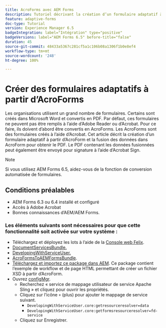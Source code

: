 ```yaml
---
title: AcroForms avec AEM Forms
description: Tutoriel décrivant la création d’un formulaire adaptatif à l’aide d’AcroForm, ainsi que la fusion des données pour obtenir un PDF. Le PDF contenant les données fusionnées peut ensuite être envoyé pour signature à l’aide d’Acrobat Sign.
feature: adaptive-forms
doc-type: Tutorial
version: Experience Manager 6.5
badgeIntegration: label="Intégration" type="positive"
badgeVersions: label="AEM Forms 6.5" before-title="false"
duration: 45
source-git-commit: 48433a5367c281cf5a1c106b08a1306f1b0e8ef4
workflow-type: tm+mt
source-wordcount: '248'
ht-degree: 100%

---
```



# Créer des formulaires adaptatifs à partir d’AcroForms

Les organisations utilisent un grand nombre de formulaires. Certains sont créés dans Microsoft Word et convertis en PDF. Par défaut, ces formulaires ne peuvent pas être remplis à l’aide d’Adobe Reader ou d’Acrobat. Pour ce faire, ils doivent d’abord être convertis en AcroForms. Les AcroForms sont des formulaires créés à l’aide d’Acrobat. Cet article décrit la création d’un formulaire adaptatif à partir d’AcroForm et la fusion des données dans AcroForm pour obtenir le PDF. Le PDF contenant les données fusionnées peut également être envoyé pour signature à l’aide d’Acrobat Sign.

>[!NOTE]
>
>Si vous utilisez AEM Forms 6.5, aidez-vous de la fonction de conversion automatisée de formulaires.

## Conditions préalables

* AEM Forms 6.3 ou 6.4 installé et configuré
* Accès à Adobe Acrobat
* Bonnes connaissances d’AEM/AEM Forms.

### Les éléments suivants sont nécessaires pour que cette fonctionnalité soit activée sur votre système :

* Téléchargez et déployez les lots à l’aide de la [Console web Felix](http://localhost:4502/system/console/bundles).
* [DocumentServicesBundle.](/help/forms/assets/common-osgi-bundles/AEMFormsDocumentServices.core-1.0-SNAPSHOT.jar)
* [DevelopingWithServiceUser.](/help/forms/assets/common-osgi-bundles/DevelopingWithServiceUser.jar)
* [AcroFormsToAEMFormsBundle](https://forms.enablementadobe.com/content/DemoServerBundles/AcroFormToAEMForm.core-1.0-SNAPSHOT.jar).
* [Téléchargez et importez ce package dans AEM](assets/acro-form-aem-form.zip). Ce package contient l’exemple de workflow et de page HTML permettant de créer un fichier XSD à partir d’AcroForm.
* Ouvrez [configMgr](http://localhost:4502/system/console/configMgr).
   * Recherchez « service de mappage utilisateur de service Apache Sling » et cliquez pour ouvrir les propriétés.
   * Cliquez sur l’icône `+` (plus) pour ajouter le mappage de service suivant.
      * `DevelopingWithServiceUser.core:getresourceresolver=data`
      * `DevelopingWithServiceUser.core:getformsresourceresolver=fd-service`
   * Cliquez sur Enregistrer.
